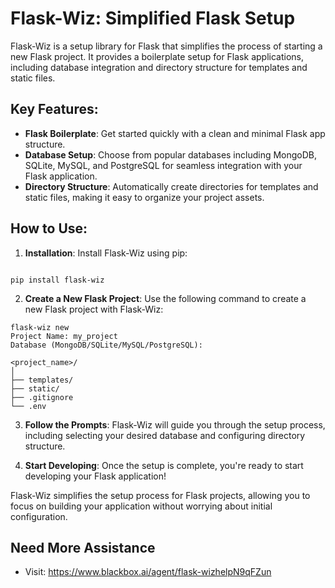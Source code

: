 # Flask-Wiz: Simplified Flask Setup

Flask-Wiz is a setup library for Flask that simplifies the process of starting a new Flask project. It provides a boilerplate setup for Flask applications, including database integration and directory structure for templates and static files.

## Key Features:

- **Flask Boilerplate**: Get started quickly with a clean and minimal Flask app structure.
- **Database Setup**: Choose from popular databases including MongoDB, SQLite, MySQL, and PostgreSQL for seamless integration with your Flask application.
- **Directory Structure**: Automatically create directories for templates and static files, making it easy to organize your project assets.

## How to Use:

1. **Installation**: Install Flask-Wiz using pip:

``` Terminal 

pip install flask-wiz

```


2. **Create a New Flask Project**: Use the following command to create a new Flask project with Flask-Wiz:

```Terminal
flask-wiz new
Project Name: my_project
Database (MongoDB/SQLite/MySQL/PostgreSQL):
```

```Terminal
<project_name>/
│
├── templates/
├── static/
├── .gitignore
└── .env
```

3. **Follow the Prompts**: Flask-Wiz will guide you through the setup process, including selecting your desired database and configuring directory structure.

4. **Start Developing**: Once the setup is complete, you're ready to start developing your Flask application!

Flask-Wiz simplifies the setup process for Flask projects, allowing you to focus on building your application without worrying about initial configuration.

## Need More Assistance
- Visit: https://www.blackbox.ai/agent/flask-wizhelpN9qFZun
